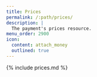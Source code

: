 ```yaml
---
title: Prices
permalink: /:path/prices/
description: |
  The payment's prices resource.
menu_order: 2900
icon:
  content: attach_money
  outlined: true
---
```


{% include prices.md %}
